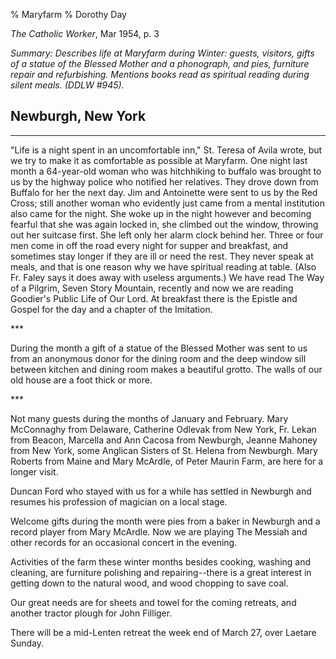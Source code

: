 % Maryfarm
% Dorothy Day

*The Catholic Worker*, Mar 1954, p. 3

*Summary: Describes life at Maryfarm during Winter: guests, visitors,
gifts of a statue of the Blessed Mother and a phonograph, and pies,
furniture repair and refurbishing. Mentions books read as spiritual
reading during silent meals. (DDLW \#945).*

Newburgh, New York
------------------

****

"Life is a night spent in an uncomfortable inn," St. Teresa of Avila
wrote, but we try to make it as comfortable as possible at Maryfarm. One
night last month a 64-year-old woman who was hitchhiking to buffalo was
brought to us by the highway police who notified her relatives. They
drove down from Buffalo for her the next day. Jim and Antoinette were
sent to us by the Red Cross; still another woman who evidently just came
from a mental institution also came for the night. She woke up in the
night however and becoming fearful that she was again locked in, she
climbed out the window, throwing out her suitcase first. She left only
her alarm clock behind her. Three or four men come in off the road every
night for supper and breakfast, and sometimes stay longer if they are
ill or need the rest. They never speak at meals, and that is one reason
why we have spiritual reading at table. (Also Fr. Faley says it does
away with useless arguments.) We have read The Way of a Pilgrim, Seven
Story Mountain, recently and now we are reading Goodier's Public Life of
Our Lord. At breakfast there is the Epistle and Gospel for the day and a
chapter of the Imitation.

\*\*\*

During the month a gift of a statue of the Blessed Mother was sent to us
from an anonymous donor for the dining room and the deep window sill
between kitchen and dining room makes a beautiful grotto. The walls of
our old house are a foot thick or more.

\*\*\*

Not many guests during the months of January and February. Mary
McConnaghy from Delaware, Catherine Odlevak from New York, Fr. Lekan
from Beacon, Marcella and Ann Cacosa from Newburgh, Jeanne Mahoney from
New York, some Anglican Sisters of St. Helena from Newburgh. Mary
Roberts from Maine and Mary McArdle, of Peter Maurin Farm, are here for
a longer visit.

Duncan Ford who stayed with us for a while has settled in Newburgh and
resumes his profession of magician on a local stage.

Welcome gifts during the month were pies from a baker in Newburgh and a
record player from Mary McArdle. Now we are playing The Messiah and
other records for an occasional concert in the evening.

Activities of the farm these winter months besides cooking, washing and
cleaning, are furniture polishing and repairing--there is a great
interest in getting down to the natural wood, and wood chopping to save
coal.

Our great needs are for sheets and towel for the coming retreats, and
another tractor plough for John Filliger.

There will be a mid-Lenten retreat the week end of March 27, over
Laetare Sunday.

